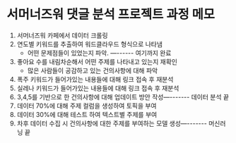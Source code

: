 # 서머너즈워 댓글 분석 프로젝트 과정 메모

1. 서머너즈워 카페에서 데이터 크롤링
2. 연도별 키워드를 추출하여 워드클라우드 형식으로 나타냄
	- 어떤 문제점들이 있었는지 파악. —------ 여기까지 완료
3. 좋아요 수를 내림차순해서 어떤 주제를 나타내고 있는지 재확인
    - 많은 사람들이 공감하고 있는 건의사항에 대해 파악
4. 폭주 키워드가 들어가있는 내용들에 대해 링크 접속 후 재분석
5. 실레나 키워드가 들어가있는 내용들에 대해 링크 접속 후 재분석
6. 3,4,5를 기반으로 한 건의사항에 대해 업데이트 방안 작성—------- 데이터 분석 끝
7. 데이터 70%에 대해 주제 컬럼을 생성하여 토픽을 부여
8. 데이터 30%에 대해 테스트 하여 텍스트별 주제를 부여
9. 차후 데이터 수집 시 건의사항에 대한 주제를 부여하는 모델 생성—------- 머신러닝 끝
